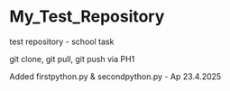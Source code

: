# My_Test_Repository
test repository - school task

git clone, git pull, git push via PH1

Added firstpython.py & secondpython.py - Ap 23.4.2025
